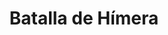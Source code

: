 ﻿---
title: "Batalla de Hímera"
permalink: periodes_274.html
layout: periode
dataInici: -311
sidebar: periodes
pares:
  - id: 23
    title: "Tercera guerra siciliana"
    dataInici: "(-315)"
    dataFi: "(-307)"

fills:
jocsPrincipals:
jocsEscenaris:
jocsEpoca:
  - title: "Tyrant: Battles of Carthage versus Syracuse"
    bggId: 8485
    escenari: "Mount Ecnomious"

jocsEpocaEscenaris:
---
